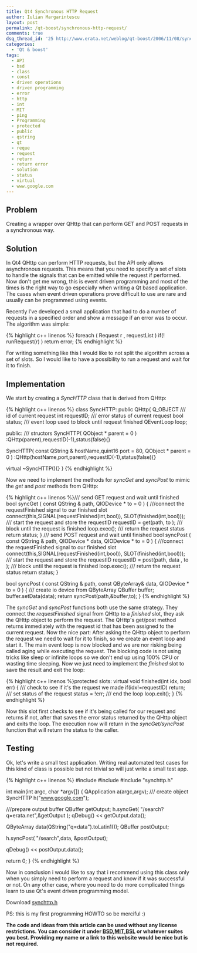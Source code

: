 ```yaml
---
title: Qt4 Synchronous HTTP Request
author: Iulian Margarintescu
layout: post
permalink: /qt-boost/synchronous-http-request/
comments: true
dsq_thread_id: '25 http://www.erata.net/weblog/qt-boost/2006/11/08/synchronous-http-request/'
categories:
  - 'Qt & boost'
tags:
  - API
  - bsd
  - class
  - const
  - driven operations
  - driven programming
  - error
  - http
  - int
  - MIT
  - ping
  - Programming
  - protected
  - public
  - qstring
  - qt
  - reque
  - request
  - return
  - return error
  - solution
  - status
  - virtual
  - www.google.com
---
```

## Problem

Creating a wrapper over QHttp that can perform GET and POST requests in a synchronous way.

## Solution

In Qt4 QHttp can perform HTTP requests, but the API only allows asynchronous requests. This means that you need to specify a set of slots to handle the signals that can be emitted while the request if performed. Now don't get me wrong, this is event driven programming and most of the times is the right way to go especially when writing a Qt based application.  The cases when event driven operations prove difficult to use are rare and usually can be programmed using events.

Recently I’ve developed a small application that had to do a number of requests in a specified order and show a message if an error was to occur. The algorithm was simple:

{% highlight c++ linenos %}
foreach ( Request r , requestList )
  if(! runRequest(r) ) return error;
{% endhighlight %}


For writing something like this I would like to not split the algorithm across a set of slots. So I would like to have a possibility to run a request and wait for it to finish.

## Implementation

We start by creating a *SyncHTTP* class that is derived from QHttp:

{% highlight c++ linenos %}
class SyncHTTP: public QHttp{
  Q_OBJECT
  /// id of current request
  int requestID;
  /// error status of current request
  bool status;
  /// event loop used to block until request finished
  QEventLoop loop; 

public:
  /// structors
  SyncHTTP( QObject * parent = 0 )
  :QHttp(parent),requestID(-1),status(false){}

  SyncHTTP( const QString & hostName,quint16 port = 80, QObject * parent = 0 )
  :QHttp(hostName,port,parent),requestID(-1),status(false){}

  virtual ~SyncHTTP(){}
}
{% endhighlight %}

Now we need to implement the methods for *syncGet* and *syncPost* to mimic the *get* and *post* methods from QHttp:

{% highlight c++ linenos %}/// send GET request and wait until finished
bool syncGet ( const QString & path, QIODevice * to = 0 )
{
  ///connect the requestFinished signal to our finished slot
  connect(this,SIGNAL(requestFinished(int,bool)),
  SLOT(finished(int,bool)));
  /// start the request and store the requestID
  requestID = get(path, to );
  /// block until the request is finished
  loop.exec();
  /// return the request status
  return status;
}
/// send POST request and wait until finished
bool syncPost ( const QString & path, QIODevice * data, QIODevice * to = 0 )
{
  ///connect the requestFinished signal to our finished slot
  connect(this,SIGNAL(requestFinished(int,bool)),
  SLOT(finished(int,bool)));
  /// start the request and store the requestID
  requestID = post(path, data , to );
  /// block until the request is finished
  loop.exec();
  /// return the request status
  return status;
}

bool syncPost ( const QString & path, const QByteArray& data, QIODevice * to = 0 )
{
  /// create io device from QByteArray
  QBuffer buffer;
  buffer.setData(data);
  return syncPost(path,&buffer,to);
}
{% endhighlight %}


The *syncGet* and *syncPost* functions both use the same strategy. They connect the *requestFinished* signal from QHttp to a *finished* slot, they ask the QHttp object to perform the request. The QHttp's get/post method returns immediately with the request id that has been assigned to the current request. Now the nice part: After asking the QHttp object to perform the request we need to wait for it to finish, so we create an event loop and start it. The main event loop is now blocked and we are nor risking being called aging while executing the request. The blocking code is not using tricks like sleep or infinite loops so we don't end up using 100% CPU or wasting time sleeping. Now we just need to implement the *finished* slot to save the result and exit the loop:

{% highlight c++ linenos %}protected slots:
virtual void finished(int idx, bool err)
{
  /// check to see if it's the request we made
  if(idx!=requestID) return;
  /// set status of the request
  status = !err;
  /// end the loop
  loop.exit();
}
{% endhighlight %}

Now this slot first checks to see if it's being called for our request and returns if not, after that saves the error status returned by the QHttp object and exits the loop. The execution now will return in the *syncGet/syncPost* function that will return the status to the caller.

## Testing

Ok, let's write a small test application. Writing real automated test cases for this kind of class is possible but not trivial so will just write a small test app.

{% highlight c++ linenos %}
#include
#include
#include "synchttp.h"

int main(int argc, char *argv[])
{
  QApplication a(argc,argv);
  /// create object
  SyncHTTP h("www.google.com");

  ///prepare output buffer
  QBuffer getOutput;
  h.syncGet( "/search?q=erata.net",&getOutput );
  qDebug() << getOutput.data();

  QByteArray data(QString("q=data").toLatin1());
  QBuffer postOutput;

  h.syncPost( "/search",data, &postOutput);

  qDebug() << postOutput.data();

  return 0;
}
{% endhighlight %}


Now in conclusion i would like to say that i recommend using this class only when you simply need to perform a request and know if it was successful or not. On any other case, where you need to do more complicated things learn to use Qt's event driven programming model.

Download [synchttp.h][4]

PS: this is my first programming HOWTO so be merciful :)

**The code and ideas from this article can be used without any license restrictions. You can consider it under [BSD][1],[MIT][2],[BSL][3] or whatever suites you best. Providing my name or a link to this website would be nice but is not required.**

 [1]: http://opensource.org/licenses/bsd-license.php "BSD license"
 [2]: http://opensource.org/licenses/mit-license.php
 [3]: http://opensource.org/licenses/bsl1.0.html
 [4]: http://www.erata.net/wp-content/uploads/File/synchttp.h "Source File for SyncHTTP"